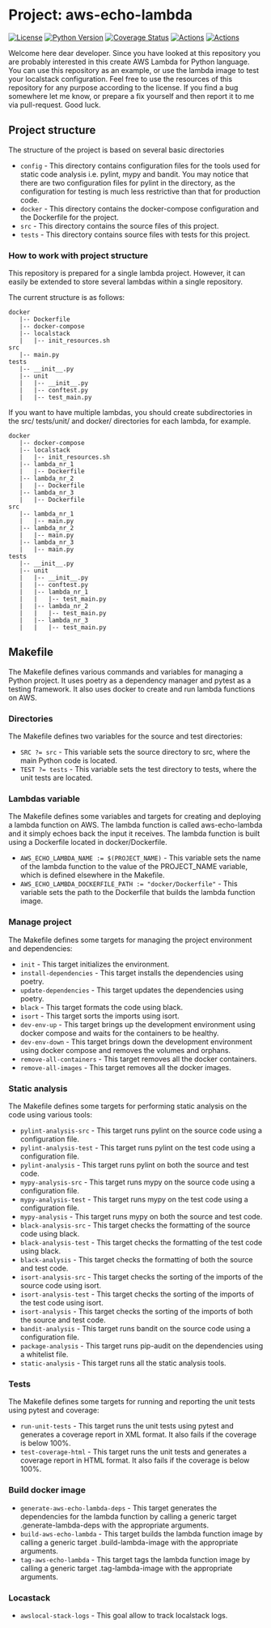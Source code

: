 # Project: aws-echo-lambda
[![License](https://img.shields.io/badge/License-BSD%203--Clause-blue.svg)](https://opensource.org/licenses/BSD-3-Clause)
[![Python Version](https://img.shields.io/badge/Python-3.11-blue)](https://www.python.org/downloads/release)
[![Coverage Status](https://coveralls.io/repos/github/Draqun/aws-echo-lambda/badge.svg?branch=master)](https://coveralls.io/github/Draqun/aws-echo-lambda?branch=master)
[![Actions](https://github.com/Draqun/aws-echo-lambda/actions/workflows/main_pipeline.yaml/badge.svg)](https://github.com/Draqun/aws-echo-lambda/actions)
[![Actions](https://github.com/Draqun/aws-echo-lambda/actions/workflows/deploy_pipeline.yaml/badge.svg)](https://github.com/Draqun/aws-echo-lambda/actions)

Welcome here dear developer. Since you have looked at this repository you are probably interested in this create AWS Lambda for Python language. You can use this repository as an example, or use the lambda image to test your localstack configuration. Feel free to use the resources of this repository for any purpose according to the license. If you find a bug somewhere let me know, or prepare a fix yourself and then report it to me via pull-request. Good luck.

## Project structure
The structure of the project is based on several basic directories
 
- `config` - This directory contains configuration files for the tools used for static code analysis i.e. pylint, mypy and bandit. You may notice that there are two configuration files for pylint in the directory, as the configuration for testing is much less restrictive than that for production code.
- `docker` - This directory contains the docker-compose configuration and the Dockerfile for the project.
- `src` - This directory contains the source files of this project.
- `tests` - This directory contains source files with tests for this project.

### How to work with project structure
This repository is prepared for a single lambda project. However, it can easily be extended to store several lambdas within a single repository.

The current structure is as follows:

```
docker
   |-- Dockerfile
   |-- docker-compose
   |-- localstack
   |   |-- init_resources.sh
src
   |-- main.py
tests
   |-- __init__.py
   |-- unit
   |   |-- __init__.py
   |   |-- conftest.py
   |   |-- test_main.py
```

If you want to have multiple lambdas, you should create subdirectories in the src/ tests/unit/ and docker/ directories for each lambda, for example.

```
docker
   |-- docker-compose
   |-- localstack
   |   |-- init_resources.sh
   |-- lambda_nr_1
   |   |-- Dockerfile
   |-- lambda_nr_2
   |   |-- Dockerfile
   |-- lambda_nr_3
   |   |-- Dockerfile
src
   |-- lambda_nr_1
   |   |-- main.py
   |-- lambda_nr_2
   |   |-- main.py
   |-- lambda_nr_3
   |   |-- main.py
tests
   |-- __init__.py
   |-- unit
   |   |-- __init__.py
   |   |-- conftest.py
   |   |-- lambda_nr_1
   |   |   |-- test_main.py
   |   |-- lambda_nr_2
   |   |   |-- test_main.py
   |   |-- lambda_nr_3
   |   |   |-- test_main.py
```

## Makefile
The Makefile defines various commands and variables for managing a Python project. It uses poetry as a dependency manager and pytest as a testing framework. It also uses docker to create and run lambda functions on AWS.

### Directories
The Makefile defines two variables for the source and test directories:

- `SRC ?= src` - This variable sets the source directory to src, where the main Python code is located.
- `TEST ?= tests` - This variable sets the test directory to tests, where the unit tests are located.

### Lambdas variable
The Makefile defines some variables and targets for creating and deploying a lambda function on AWS. The lambda function is called aws-echo-lambda and it simply echoes back the input it receives. The lambda function is built using a Dockerfile located in docker/Dockerfile.

- `AWS_ECHO_LAMBDA_NAME := $(PROJECT_NAME)` - This variable sets the name of the lambda function to the value of the PROJECT_NAME variable, which is defined elsewhere in the Makefile.
- `AWS_ECHO_LAMBDA_DOCKERFILE_PATH := "docker/Dockerfile"` - This variable sets the path to the Dockerfile that builds the lambda function image.


### Manage project
The Makefile defines some targets for managing the project environment and dependencies:

- `init` - This target initializes the environment.
- `install-dependencies` - This target installs the dependencies using poetry.
- `update-dependencies` - This target updates the dependencies using poetry.
- `black` - This target formats the code using black.
- `isort` - This target sorts the imports using isort.
- `dev-env-up` - This target brings up the development environment using docker compose and waits for the containers to be healthy.
- `dev-env-down` - This target brings down the development environment using docker compose and removes the volumes and orphans.
- `remove-all-containers` - This target removes all the docker containers.
- `remove-all-images` - This target removes all the docker images.

### Static analysis
The Makefile defines some targets for performing static analysis on the code using various tools:

- `pylint-analysis-src` - This target runs pylint on the source code using a configuration file.
- `pylint-analysis-test` - This target runs pylint on the test code using a configuration file.
- `pylint-analysis` - This target runs pylint on both the source and test code.
- `mypy-analysis-src` - This target runs mypy on the source code using a configuration file.
- `mypy-analysis-test` - This target runs mypy on the test code using a configuration file.
- `mypy-analysis` - This target runs mypy on both the source and test code.
- `black-analysis-src` - This target checks the formatting of the source code using black.
- `black-analysis-test` - This target checks the formatting of the test code using black.
- `black-analysis` - This target checks the formatting of both the source and test code.
- `isort-analysis-src` - This target checks the sorting of the imports of the source code using isort.
- `isort-analysis-test` - This target checks the sorting of the imports of the test code using isort.
- `isort-analysis` - This target checks the sorting of the imports of both the source and test code.
- `bandit-analysis` - This target runs bandit on the source code using a configuration file.
- `package-analysis` - This target runs pip-audit on the dependencies using a whitelist file.
- `static-analysis` - This target runs all the static analysis tools.

### Tests
The Makefile defines some targets for running and reporting the unit tests using pytest and coverage:

- `run-unit-tests` - This target runs the unit tests using pytest and generates a coverage report in XML format. It also fails if the coverage is below 100%.
- `test-coverage-html` - This target runs the unit tests and generates a coverage report in HTML format. It also fails if the coverage is below 100%.

### Build docker image
- `generate-aws-echo-lambda-deps` - This target generates the dependencies for the lambda function by calling a generic target .generate-lambda-deps with the appropriate arguments.
- `build-aws-echo-lambda` - This target builds the lambda function image by calling a generic target .build-lambda-image with the appropriate arguments.
- `tag-aws-echo-lambda` - This target tags the lambda function image by calling a generic target .tag-lambda-image with the appropriate arguments.

### Locastack
- `awslocal-stack-logs` - This goal allow to track localstack logs.